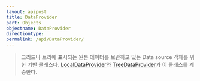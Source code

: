 ```yaml
---
layout: apipost
title: DataProvider
part: Objects
objectname: DataProvider
directiontype: 
permalink: /api/DataProvider/
---
```



> 그리드나 트리에 표시되는 원본 데이터를 보관하고 있는 Data source 객체를 위한 기반 클래스다. [LocalDataProvider](/api/DataProvider/)와 [TreeDataProvider](/api/DataProvider/)가 이 클래스를 계승한다.
